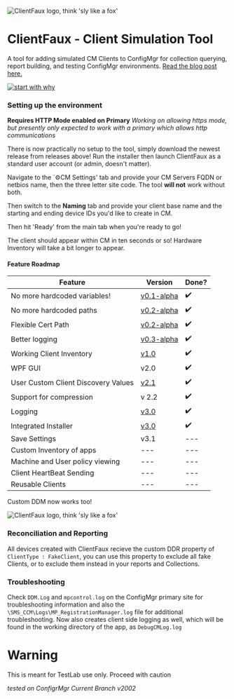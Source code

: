 ![ClientFaux logo, think 'sly like a fox'](https://github.com/1RedOne/ClientFaux/raw/master/ClientFaux/Images/ClientFaux3.0.png)

# ClientFaux - Client Simulation Tool
A tool for adding simulated CM Clients to ConfigMgr for collection querying, report building, and testing ConfigMgr environments.  [Read the blog post here.](https://foxdeploy.com/2018/06/08/how-to-populate-cm-with-fake-clients/)

[![start with why](https://img.shields.io/badge/Want%20to%20try%3F-Download%20Now!-brightgreen.svg?style=flat)](https://github.com/1RedOne/ClientFaux/releases)

### Setting up the environment

**Requires HTTP Mode enabled on Primary**
*Working on allowing https mode, but presently only expected to work with a primary which allows http communications*

There is now practically no setup to the tool, simply download the newest release from releases above!  Run the installer then launch ClientFaux as a standard user account (or admin, doesn't matter).

Navigate to the `⚙CM Settings' tab and provide your CM Servers FQDN or netbios name, then the three letter site code.  The tool **will not** work without both.

Then switch to the **Naming** tab and provide your client base name and the starting and ending device IDs you'd like to create in CM.

Then hit 'Ready' from the main tab when you're ready to go!

The client should appear within CM in ten seconds or so!  Hardware Inventory will take a bit longer to appear.


#### Feature Roadmap

| Feature  |  Version | Done? |
|---|---|---|
| No more hardcoded variables!  | [v0.1-alpha](https://github.com/1RedOne/ClientFaux/releases/tag/alpha) |✔️|
| No more hardcoded paths  | [v0.2-alpha](https://github.com/1RedOne/ClientFaux/releases/tag/alpha)  |✔️|
| Flexible Cert Path  | [v0.2-alpha](https://github.com/1RedOne/ClientFaux/releases/tag/alpha)  |✔️|
| Better logging | [v0.3-alpha](https://github.com/1RedOne/ClientFaux/releases/tag/alpha)  |✔️|
| Working Client Inventory | [v1.0](https://github.com/1RedOne/ClientFaux/releases/tag/v1.0) | ✔️|
| WPF GUI | v2.0  | ✔️ |
| User Custom Client Discovery Values |[v2.1](https://github.com/1RedOne/ClientFaux/releases/tag/v2.1.0)| ✔️|
| Support for compression  |v 2.2 | ✔️|
| Logging |[v3.0](https://github.com/1RedOne/ClientFaux/releases/tag/v3.0)| ✔️|
| Integrated Installer |[v3.0](https://github.com/1RedOne/ClientFaux/releases/tag/v3.0)| ✔️|
| Save Settings |v3.1 | --- ||
| Custom Inventory of apps | --- | ---|
| Machine and User policy viewing  | --- | ---|
| Client HeartBeat Sending | --- | ---|
| Reusable Clients   | --- | ---|

Custom DDM now works too!

![ClientFaux logo, think 'sly like a fox'](https://i.imgur.com/8D3xUgW.png)

### Reconciliation and Reporting

All devices created with ClientFaux recieve the custom DDR property of `ClientType : FakeClient`, you can use this property to exclude all fake Clients, or to exclude them instead in your reports and Collections.

### Troubleshooting 

Check `DDM.Log` and `mpcontrol.log` on the ConfigMgr primary site for troubleshooting information and also the `\SMS_CCM\Logs\MP_RegistrationManager.log` file for additional troubleshooting.  Now also creates client side logging as well, which will be found in the working directory of the app, as `DebugCMLog.log`

# Warning
This is meant for TestLab use only.  Proceed with caution

*tested on ConfigrMgr Current Branch v2002*
